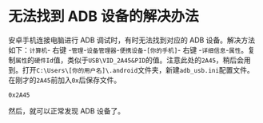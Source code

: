 # 无法找到 ADB 设备的解决办法

安卓手机连接电脑进行 ADB 调试时，有时无法找到对应的 ADB 设备。解决方法如下：`计算机`- 右键 -`管理`-`设备管理器`-`便携设备`-`[你的手机]`- 右键 -`详细信息`-`属性`。复制`属性`的`硬件Id`值，类似于`USB\VID_2A45&PID`的值。注意此处的`2A45`，稍后会用到。打开`C:\Users\[你的用户名]\.android`文件夹，新建`adb_usb.ini`配置文件。在刚才的`2A45`前加入`0x`后保存文件。
```
0x2A45
```
然后，就可以正常发现 ADB 设备了。
